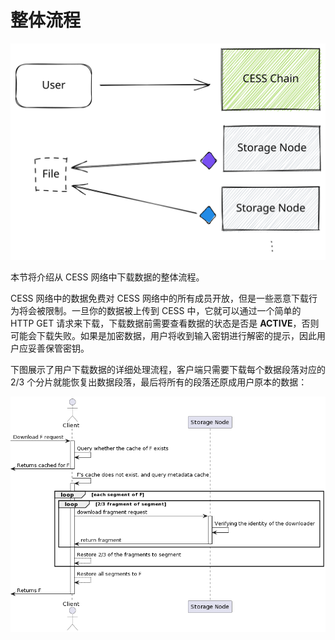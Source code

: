 # 整体流程

![数据下载流程](../../assets/ref/data-lifecycle/download-process.svg)

本节将介绍从 CESS 网络中下载数据的整体流程。

CESS 网络中的数据免费对 CESS 网络中的所有成员开放，但是一些恶意下载行为将会被限制。一旦你的数据被上传到 CESS 中，它就可以通过一个简单的 HTTP GET 请求来下载，下载数据前需要查看数据的状态是否是 **ACTIVE**，否则可能会下载失败。如果是加密数据，用户将收到输入密钥进行解密的提示，因此用户应妥善保管密钥。

下图展示了用户下载数据的详细处理流程，客户端只需要下载每个数据段落对应的 2/3 个分片就能恢复出数据段落，最后将所有的段落还原成用户原本的数据：

![数据下载流程](../../assets/ref/data-lifecycle/data-download-flow.png)
